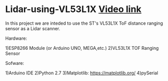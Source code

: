 # Lidar-using-VL53L1X   [Video link](https://www.youtube.com/watch?v=SAVLdp1tNpg)

In this project we are inteded to use the ST's VL53L1X ToF distance ranging sensor as a Lidar scanner.


Hardware:

1)ESP8266 Module (or Arduino UNO, MEGA,etc.)
2)VL53L1X TOF Ranging Sensor 

Sofware:

1)Arduino IDE
2)Python 2.7
3)Matplotlib: https://matplotlib.org/
4)pySerial
